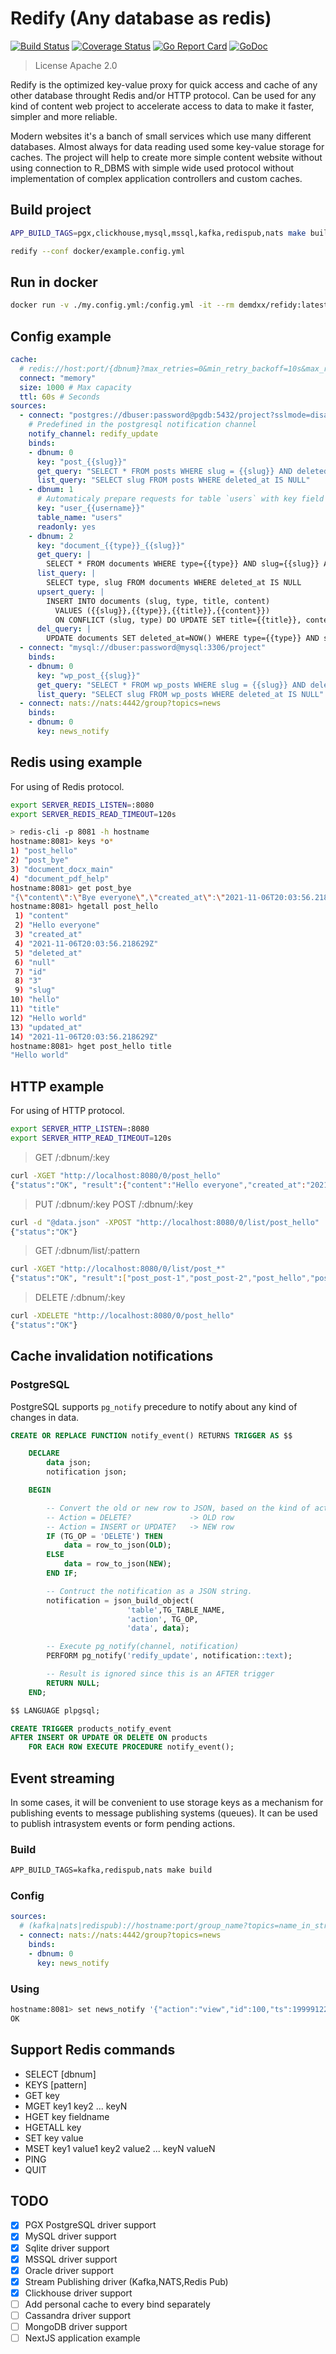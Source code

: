 # Redify (Any database as redis)

[![Build Status](https://github.com/demdxx/redify/workflows/run%20tests/badge.svg)](https://github.com/demdxx/redify/actions?workflow=run%20tests)
[![Coverage Status](https://coveralls.io/repos/github/demdxx/redify/badge.svg?branch=main)](https://coveralls.io/github/demdxx/redify?branch=main)
[![Go Report Card](https://goreportcard.com/badge/github.com/demdxx/redify)](https://goreportcard.com/report/github.com/demdxx/redify)
[![GoDoc](https://godoc.org/github.com/demdxx/redify?status.svg)](https://godoc.org/github.com/demdxx/redify)

> License Apache 2.0

Redify is the optimized key-value proxy for quick access and cache
of any other database throught Redis and/or HTTP protocol.
Can be used for any kind of content web project to accelerate access to data
to make it faster, simpler and more reliable.

Modern websites it's a banch of small services which use many different databases.
Almost always for data reading used some key-value storage for caches.
The project will help to create more simple content website without using connection
to R_DBMS with simple wide used protocol without implementation of complex
application controllers and custom caches.

## Build project

```sh
APP_BUILD_TAGS=pgx,clickhouse,mysql,mssql,kafka,redispub,nats make build
```

```sh
redify --conf docker/example.config.yml
```

## Run in docker

```sh
docker run -v ./my.config.yml:/config.yml -it --rm demdxx/refidy:latest --conf /config.yml
```

## Config example

```yml
cache:
  # redis://host:port/{dbnum}?max_retries=0&min_retry_backoff=10s&max_retry_backoff=10s&dial_timeout=3s&read_timeout=3s&write_timeout=3s&pool_fifo=false&pool_size=10&min_idle_conns=60s&max_conn_age=60s&pool_timeout=300s&idle=100s&idle_check_frequency=3s&ttl=200s
  connect: "memory"
  size: 1000 # Max capacity
  ttl: 60s # Seconds
sources:
  - connect: "postgres://dbuser:password@pgdb:5432/project?sslmode=disable"
    # Predefined in the postgresql notification channel
    notify_channel: redify_update
    binds:
    - dbnum: 0
      key: "post_{{slug}}"
      get_query: "SELECT * FROM posts WHERE slug = {{slug}} AND deleted_at IS NULL LIMIT 1"
      list_query: "SELECT slug FROM posts WHERE deleted_at IS NULL"
    - dbnum: 1
      # Automaticaly prepare requests for table `users` with key field `username`
      key: "user_{{username}}"
      table_name: "users"
      readonly: yes
    - dbnum: 2
      key: "document_{{type}}_{{slug}}"
      get_query: |
        SELECT * FROM documents WHERE type={{type}} AND slug={{slug}} AND deleted_at IS NULL LIMIT 1
      list_query: |
        SELECT type, slug FROM documents WHERE deleted_at IS NULL
      upsert_query: |
        INSERT INTO documents (slug, type, title, content)
          VALUES ({{slug}},{{type}},{{title}},{{content}})
          ON CONFLICT (slug, type) DO UPDATE SET title={{title}}, content={{content}}, deleted_at=NULL
      del_query: |
        UPDATE documents SET deleted_at=NOW() WHERE type={{type}} AND slug={{slug}}
  - connect: "mysql://dbuser:password@mysql:3306/project"
    binds:
    - dbnum: 0
      key: "wp_post_{{slug}}"
      get_query: "SELECT * FROM wp_posts WHERE slug = {{slug}} AND deleted_at IS NULL LIMIT 1"
      list_query: "SELECT slug FROM wp_posts WHERE deleted_at IS NULL"
  - connect: nats://nats:4442/group?topics=news
    binds:
    - dbnum: 0
      key: news_notify
```

## Redis using example

For using of Redis protocol.

```sh
export SERVER_REDIS_LISTEN=:8080
export SERVER_REDIS_READ_TIMEOUT=120s
```

```sh
> redis-cli -p 8081 -h hostname
hostname:8081> keys *o*
1) "post_hello"
2) "post_bye"
3) "document_docx_main"
4) "document_pdf_help"
hostname:8081> get post_bye
"{\"content\":\"Bye everyone\",\"created_at\":\"2021-11-06T20:03:56.218629Z\",\"deleted_at\":null,\"id\":4,\"slug\":\"bye\",\"title\":\"Bye world\",\"updated_at\":\"2021-11-06T20:03:56.218629Z\"}"
hostname:8081> hgetall post_hello
 1) "content"
 2) "Hello everyone"
 3) "created_at"
 4) "2021-11-06T20:03:56.218629Z"
 5) "deleted_at"
 6) "null"
 7) "id"
 8) "3"
 9) "slug"
10) "hello"
11) "title"
12) "Hello world"
13) "updated_at"
14) "2021-11-06T20:03:56.218629Z"
hostname:8081> hget post_hello title
"Hello world"
```

## HTTP example

For using of HTTP protocol.

```sh
export SERVER_HTTP_LISTEN=:8080
export SERVER_HTTP_READ_TIMEOUT=120s
```

> GET /:dbnum/:key

```sh
curl -XGET "http://localhost:8080/0/post_hello"
{"status":"OK", "result":{"content":"Hello everyone","created_at":"2021-11-06T20:03:56.218629Z","deleted_at":null,"id":3,"slug":"hello","title":"Hello world","updated_at":"2021-11-06T20:03:56.218629Z"}}
```

> PUT /:dbnum/:key
> POST /:dbnum/:key

```sh
curl -d "@data.json" -XPOST "http://localhost:8080/0/list/post_hello"
{"status":"OK"}
```

> GET /:dbnum/list/:pattern

```sh
curl -XGET "http://localhost:8080/0/list/post_*"
{"status":"OK", "result":["post_post-1","post_post-2","post_hello","post_bye"]}
```

> DELETE /:dbnum/:key

```sh
curl -XDELETE "http://localhost:8080/0/post_hello"
{"status":"OK"}
```

## Cache invalidation notifications

### PostgreSQL

PostgreSQL supports `pg_notify` precedure to notify about any kind of changes in data.

```sql
CREATE OR REPLACE FUNCTION notify_event() RETURNS TRIGGER AS $$

    DECLARE
        data json;
        notification json;

    BEGIN

        -- Convert the old or new row to JSON, based on the kind of action.
        -- Action = DELETE?             -> OLD row
        -- Action = INSERT or UPDATE?   -> NEW row
        IF (TG_OP = 'DELETE') THEN
            data = row_to_json(OLD);
        ELSE
            data = row_to_json(NEW);
        END IF;

        -- Contruct the notification as a JSON string.
        notification = json_build_object(
                          'table',TG_TABLE_NAME,
                          'action', TG_OP,
                          'data', data);

        -- Execute pg_notify(channel, notification)
        PERFORM pg_notify('redify_update', notification::text);

        -- Result is ignored since this is an AFTER trigger
        RETURN NULL;
    END;

$$ LANGUAGE plpgsql;

CREATE TRIGGER products_notify_event
AFTER INSERT OR UPDATE OR DELETE ON products
    FOR EACH ROW EXECUTE PROCEDURE notify_event();
```

## Event streaming

In some cases, it will be convenient to use storage keys as a mechanism
for publishing events to message publishing systems (queues).
It can be used to publish intrasystem events or form pending actions.

### Build
```ss
APP_BUILD_TAGS=kafka,redispub,nats make build
```

### Config
```yaml
sources:
  # (kafka|nats|redispub)://hostname:port/group_name?topics=name_in_stream
  - connect: nats://nats:4442/group?topics=news
    binds:
    - dbnum: 0
      key: news_notify
```

### Using
```sh
hostname:8081> set news_notify '{"action":"view","id":100,"ts":199991229912}'
OK
```

## Support Redis commands

* SELECT \[dbnum\]
* KEYS \[pattern\]
* GET key
* MGET key1 key2 ... keyN
* HGET key fieldname
* HGETALL key
* SET key value
* MSET key1 value1 key2 value2 ... keyN valueN
* PING
* QUIT

## TODO

* [X] PGX PostgreSQL driver support
* [X] MySQL driver support
* [X] Sqlite driver support
* [X] MSSQL driver support
* [X] Oracle driver support
* [X] Stream Publishing driver (Kafka,NATS,Redis Pub)
* [X] Clickhouse driver support
* [ ] Add personal cache to every bind separately
* [ ] Cassandra driver support
* [ ] MongoDB driver support
* [ ] NextJS application example
